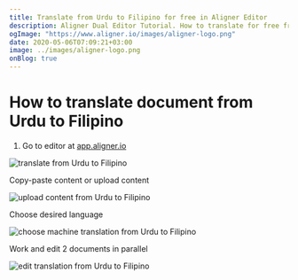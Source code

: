 ```yaml
---
title: Translate from Urdu to Filipino for free in Aligner Editor
description: Aligner Dual Editor Tutorial. How to translate for free from Urdu to Filipino. Aligner is multilingual document management platform. 
ogImage: "https://www.aligner.io/images/aligner-logo.png"
date: 2020-05-06T07:09:21+03:00
image: ../images/aligner-logo.png
onBlog: true
---
```


# How to translate document from Urdu to Filipino

1. Go to editor at [app.aligner.io](https://app.aligner.io "Aligner App web page")

![translate from Urdu to Filipino](../aligner-blank-editor.png "translate from Urdu to Filipino")

Copy-paste content or upload content

![upload content from Urdu to Filipino](../aligner-uploaded-document.png "upload content from Urdu to Filipino")

Choose desired language

![choose machine translation from Urdu to Filipino](../aligner-language-dropdown.png "choose machine translation from Urdu to Filipino")

Work and edit 2 documents in parallel

![edit translation from Urdu to Filipino](../aligner-double-sitded-editor.png "edit translation from Urdu to Filipino")

